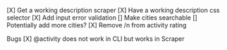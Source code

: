 [X] Get a working description scraper
[X] Have a working description css selector
[X] Add input error validation
[] Make cities searchable
[] Potentially add more cities?
[X] Remove /n from activity rating


Bugs
[X] @activity does not work in CLI but works in Scraper
